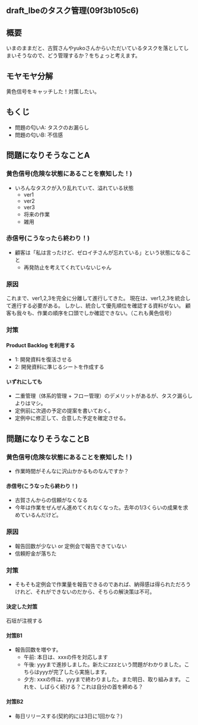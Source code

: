 draft_lbeのタスク管理(09f3b105c6)
---

## 概要
いまのままだと、古賀さんやyukoさんからいただいているタスクを落としてしまいそうなので、どう管理するか？をちょっと考えます。

## モヤモヤ分解
黄色信号をキャッチした！対策したい。

## もくじ
- 問題の匂いA: タスクのお漏らし
- 問題の匂いB: 不信感

## 問題になりそうなことA
### 黄色信号(危険な状態にあることを察知した！)
- いろんなタスクが入り乱れていて、溢れている状態
  - ver1
  - ver2
  - ver3
  - 将来の作業
  - 雑用
### 赤信号(こうなったら終わり！)
- 顧客は「私は言ったけど、ゼロイチさんが忘れている」という状態になること
  - 再発防止を考えてくれていないじゃん
### 原因
これまで、ver1,2,3を完全に分離して進行してきた。
現在は、ver1,2,3を統合して進行する必要がある。
しかし、統合して優先順位を確認する資料がない。
顧客も我々も、作業の順序を口頭でしか確認できない。（これも黄色信号）
### 対策
#### Product Backlog を利用する
- 1: 開発資料を復活させる
- 2: 開発資料に準じるシートを作成する
#### いずれにしても
- 二重管理（体系的管理 + フロー管理）のデメリットがあるが、タスク漏らしよりはマシ。
- 定例前に次週の予定の提案を書いておく。
- 定例中に修正して、合意した予定を確定させる。

## 問題になりそうなことB
### 黄色信号(危険な状態にあることを察知した！)
- 作業時間がそんなに沢山かかるものなんですか？
#### 赤信号(こうなったら終わり！)
- 古賀さんからの信頼がなくなる
- 今年は作業をぜんぜん進めてくれなくなった。去年の1/3くらいの成果を求めているんだけど。
### 原因
- 報告回数が少ない or 定例会で報告できていない
- 信頼貯金が落ちた
### 対策
- そもそも定例会で作業量を報告できるのであれば、納得感は得られただろうけれど、それができないのだから、そちらの解決策は不可。
#### 決定した対策
石垣が注視する
#### 対策B1
- 報告回数を増やす。
  - 午前: 本日は、xxxの件を対応します
  - 午後: yyyまで進捗しました。新たにzzzという問題がわかりました。こちらはyyyが完了したら実施します。
  - 夕方: xxxの件は、yyyまで終わりました。また明日、取り組みます。
これを、しばらく続ける？これは自分の首を締める？
#### 対策B2
- 毎日リリースする(契約的には3日に1回かな？)
